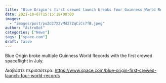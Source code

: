```yaml
---
title: "Blue Origin's first crewed launch breaks four Guinness World Records"
date: 2021-10-07T15:15:19+00:00
images:
  - "images/post/poZd27X2vMd27ZqCiCs7fB.jpeg"
author: "AstroBot"
categories: ["News"]
tags: ["space.com"]
draft: false
---
```


Blue Origin broke multiple Guinness World Records with the first crewed spaceflight in July. 

Διαβάστε περισσότερα: https://www.space.com/blue-origin-first-crewed-launch-four-world-records
